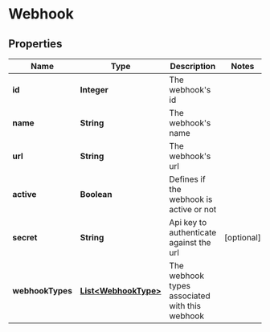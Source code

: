 

# Webhook

## Properties

Name | Type | Description | Notes
------------ | ------------- | ------------- | -------------
**id** | **Integer** | The webhook&#39;s id | 
**name** | **String** | The webhook&#39;s name | 
**url** | **String** | The webhook&#39;s url | 
**active** | **Boolean** | Defines if the webhook is active or not | 
**secret** | **String** | Api key to authenticate against the url |  [optional]
**webhookTypes** | [**List&lt;WebhookType&gt;**](WebhookType.md) | The webhook types associated with this webhook | 




